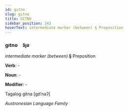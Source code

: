 ```yaml
---
id: gıtno
slug: gıtno
title: GITNO
sidebar_position: 243
hoverText: intermediate marker (between) § Preposition
---
```


### gıtno&emsp;<span kind="abugida">ꜿ̆ȷƨ</span>

*intermediate marker (between)* **§** Preposition

**Verb**: -

**Noun**: -

**Modifier**: -

Tagalog gitna [ɡɪtˈnaʔ]

*Austronesian Language Family*